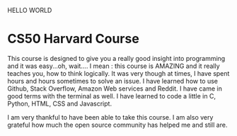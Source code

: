 HELLO WORLD

# CS50 Harvard Course
This course is designed to give you a really good insight into programming and it was easy...oh, wait....
I mean : this course is AMAZING and it really teaches you, how to think logically. It was very though at times, 
I have spent hours and hours sometimes to solve an issue. 
I have learned how to use Github, Stack Overflow, Amazon Web services and Reddit. I have came in good terms with the terminal as well.
I have learned to code a little in C, Python, HTML, CSS and Javascript.

I am very thankful to have been able to take this course. I am also very grateful how much the open source community has helped me and still are. 
